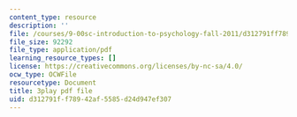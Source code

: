 ```yaml
---
content_type: resource
description: ''
file: /courses/9-00sc-introduction-to-psychology-fall-2011/d312791ff78942af5585d24d947ef307_2fbrl6WoIyo.pdf
file_size: 92292
file_type: application/pdf
learning_resource_types: []
license: https://creativecommons.org/licenses/by-nc-sa/4.0/
ocw_type: OCWFile
resourcetype: Document
title: 3play pdf file
uid: d312791f-f789-42af-5585-d24d947ef307
---
```

